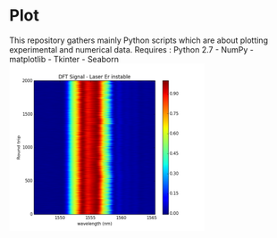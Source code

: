 # Plot
This repository gathers mainly Python scripts which are about plotting experimental and numerical data.
Requires : Python 2.7 - NumPy - matplotlib - Tkinter - Seaborn
<a href="url"><img src="Images/color.png" align="left" height="300" width="350" ></a>
